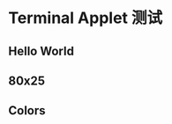# Terminal Applet 测试
<!-- date: 2025/01/25 -->
<!-- tag: terminal-applet, test -->

## Hello World

<terminal-applet title="Hello World" rows="3" src="applets/2025-01-25-0/0.js" id="hello-world"></terminal-applet>

## 80x25

<terminal-applet title="80x25" src="applets/2025-01-25-0/1.js" id="80x25"></terminal-applet>

## Colors

<terminal-applet title="Colors" rows="3" src="applets/2025-01-25-0/2.js" id="colors"></terminal-applet>
